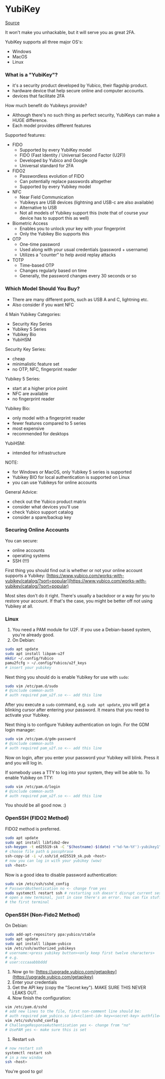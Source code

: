# YubiKey

[Source](https://www.youtube.com/watch?v=INi-xKpYjbE)

It won't make you unhackable, but it will serve you as great 2FA.

YubiKey supports all three major OS's:
- Windows
- MacOS
- Linux

### What is a "YubiKey"?

- it's a security product developed by Yubico, their flagship product.
- hardware device that help secure online and computer accounts.
- devices that facilitate 2FA

How much benefit do Yubikeys provide?
- Although there's no such thing as perfect security, YubiKeys can make a HUGE
difference.
- Each model provides different features

Supported features: 
- FIDO
    - Supported by every YubiKey model
    - FIDO (Fast Identity / Universal Second Factor (U2F))
    - Developed by Yubico and Google
    - Universal standard for 2FA
- FIDO2
    - Passwordless evolution of FIDO
    - Can potentially replace passwords altogether
    - Supported by every Yubikey model
- NFC
    - Near Field Communication
    - Yubikeys are USB devices (lightning and USB-c are also available)
    - Alternative to USB
    - Not all models of Yubikey support this (note that of course your device
    has to support this as well)
- Biometric Access
    - Enables you to unlock your key with your fingerprint
    - Only the Yubikey Bio supports this
- OTP
    - One-time password
    - Used along with your usual credentials (password + username)
    - Utilizes a "counter" to help avoid replay attacks
- TOTP
    - Time-based OTP
    - Changes regularly based on time
    - Generally, the password changes every 30 seconds or so

### Which Model Should You Buy?

- There are many different ports, such as USB A and C, lightning etc.
- Also consider if you want NFC

4 Main Yubikey Categories:
- Security Key Series
- Yubikey 5 Series
- Yubikey Bio
- YubiHSM

Security Key Series:
- cheap
- minimalistic feature set
- no OTP, NFC, fingerprint reader

Yubikey 5 Series:
- start at a higher price point
- NFC are available
- no fingerprint reader

Yubikey Bio:
- only model with a fingerprint reader
- fewer features compared to 5 series
- most expensive
- recommended for desktops

YubiHSM:
- intended for infrastructure

NOTE:
- for Windows or MacOS, only Yubikey 5 series is supported
- Yubikey BIO for local authentication is supported on Linux
- you can use Yubikeys for online accounts

General Advice:
- check out the Yubico product matrix
- consider what devices you'll use
- check Yubico support catalog
- consider a spare/backup key

### Securing Online Accounts

You can secure:
- online accounts
- operating systems
- SSH (!!!)

First thing you should find out is whether or not your online account supports
a Yubikey:
[https://www.yubico.com/works-with-yubikey/catalog/?sort=popular](https://www.yubico.com/works-with-yubikey/catalog/?sort=popular)

Most sites don't do it right. There's usually a backdoor or a way for you to
restore your account. If that's the case, you might be better off not using
Yubikey at all.

### Linux 

1. You need a PAM module for U2F. If you use a Debian-based system, you're
   already good.
1. On Debian:

```bash
sudo apt update
sudo apt install libpam-u2f
mkdir ~/.config/Yubico
pamu2fcfg > ~/.config/Yubico/u2f_keys
# insert your yubikey
```

Next thing you should do is enable Yubikey for use with `sudo`:

```bash
sudo vim /etc/pam.d/sudo
# @include common-auth 
# auth required pam_u2f.so <-- add this line
```

After you execute a `sudo` command, e.g. `sudo apt update`, you will get a
blinking cursor after entering your password. It means that you need to
activate your Yubikey.

Next thing is to configure Yubikey authentication on login. For the GDM login
manager:

```bash
sudo vim /etc/pam.d/gdm-password
# @include common-auth 
# auth required pam_u2f.so <-- add this line
```

Now on login, after you enter your password your Yubikey will blink. Press it
and you will log in.

If somebody uses a TTY to log into your system, they will be able to. To enable
Yubikey on TTY:

```bash
sudo vim /etc/pam.d/login
# @include common-auth 
# auth required pam_u2f.so <-- add this line
```

You should be all good now. :)

### OpenSSH (FIDO2 Method)

FIDO2 method is preferred.

```bash
sudo apt update
sudo apt install libfido2-dev
ssh-keygen -t ed25519-sk -C "$(hostname)-$(date) +'%d-%m-%Y')-yubikey1"
# choose file path & passphrase
ssh-copy-id -i ~/.ssh/id_ed25519_sk.pub <host>
# now you can log in with your yubikey (wow)
ssh <host>
```

Now is a good idea to disable password authentication:

```bash
sudo vim /etc/ssh/sshd_config
# PasswordAuthentication no <- change from yes
sudo systemctl restart ssh # restarting ssh doesn't disrupt current sessions
# open a new terminal, just in case there's an error. You can fix stuff from
# the first terminal
```

### OpenSSH (Non-Fido2 Method)

On Debian:

```bash
sudo add-apt-repository ppa:yubico/stable
sudo apt update
sudo apt install libpam-yubico
vim /etc/ssh/authorized_yubikeys
# username:<press yubikey button><only keep first twelve characters>
# e.g.
# user:cccaaabbbddd
```

1. Now go to:
[https://upgrade.yubico.com/getapikey](https://upgrade.yubico.com/getapikey)
1. Enter your credentials
1. Get the API key (copy the "Secret key"). MAKE SURE THIS NEVER LEAKS OUT.
1. Now finish the configuration:

```bash
vim /etc/pam.d/sshd
# add new lines to the file, first non-comment line should be:
# auth required pam_yubico.so id=<client-id> key=<secret-key> authfile=/etc/ssh/authorized_yubikeys
vim /etc/ssh/sshd_config
# ChallengeResponseAuthentication yes <- change from "no"
# UsePAM yes <- make sure this is set
```
1. Restart `ssh`

```bash
# now restart ssh
systemctl restart ssh
# in a new window
ssh <host>
```

You're good to go!

